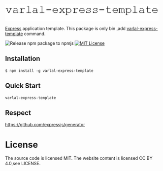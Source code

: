 ![varlal-express-template img](https://raw.githubusercontent.com/varlal/express-template/master/docs/varlal-express-template.png)

[Express](https://www.npmjs.com/package/express) application template. This package is only bin ,add [varlal-express-template](https://www.npmjs.com/package/varlal-express-template) command.

![Release npm package to npmjs](https://github.com/varlal/express-template/workflows/Release%20npm%20package%20to%20npmjs/badge.svg)
[![MIT License](http://img.shields.io/badge/license-MIT-blue.svg?style=flat)](LICENSE)

## Installation
```
$ npm install -g varlal-express-template
```

## Quick Start
```
varlal-express-template
```

## Respect
https://github.com/expressjs/generator

# License
The source code is licensed MIT. The website content is licensed CC BY 4.0,see LICENSE.